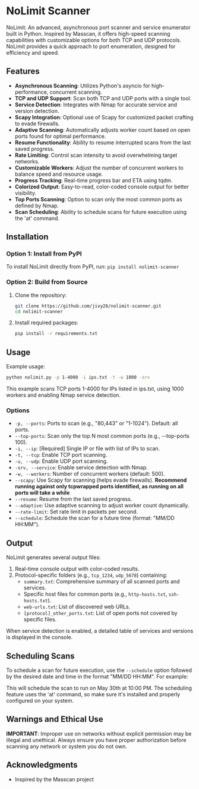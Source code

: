 # NoLimit Scanner

NoLimit: An advanced, asynchronous port scanner and service enumerator built in Python. Inspired by Masscan, it offers high-speed scanning capabilities with customizable options for both TCP and UDP protocols. NoLimit provides a quick approach to port enumeration, designed for efficiency and speed.

## Features

- **Asynchronous Scanning**: Utilizes Python's asyncio for high-performance, concurrent scanning.
- **TCP and UDP Support**: Scan both TCP and UDP ports with a single tool.
- **Service Detection**: Integrates with Nmap for accurate service and version detection.
- **Scapy Integration**: Optional use of Scapy for customized packet crafting to evade firewalls.
- **Adaptive Scanning**: Automatically adjusts worker count based on open ports found for optimal performance.
- **Resume Functionality**: Ability to resume interrupted scans from the last saved progress.
- **Rate Limiting**: Control scan intensity to avoid overwhelming target networks.
- **Customizable Workers**: Adjust the number of concurrent workers to balance speed and resource usage.
- **Progress Tracking**: Real-time progress bar and ETA using tqdm.
- **Colorized Output**: Easy-to-read, color-coded console output for better visibility.
- **Top Ports Scanning**: Option to scan only the most common ports as defined by Nmap.
- **Scan Scheduling**: Ability to schedule scans for future execution using the 'at' command.

## Installation

### Option 1: Install from PyPI

To install NoLimit directly from PyPI, run:
```pip install nolimit-scanner```


### Option 2: Build from Source

1. Clone the repository:
   ```bash
   git clone https://github.com/jivy26/nolimit-scanner.git
   cd nolimit-scanner
   ```

2. Install required packages:
   ```bash
   pip install -r requirements.txt
   ```

## Usage

Example usage:
```bash
python nolimit.py -p 1-4000 -i ips.txt -t -w 1000 -srv
```

This example scans TCP ports 1-4000 for IPs listed in ips.txt, using 1000 workers and enabling Nmap service detection.

### Options

- `-p, --ports`: Ports to scan (e.g., "80,443" or "1-1024"). Default: all ports.
- `--top-ports`: Scan only the top N most common ports (e.g., --top-ports 100).
- `-i, --ip`: [Required] Single IP or file with list of IPs to scan.
- `-t, --tcp`: Enable TCP port scanning.
- `-u, --udp`: Enable UDP port scanning.
- `-srv, --service`: Enable service detection with Nmap.
- `-w, --workers`: Number of concurrent workers (default: 500).
- `--scapy`: Use Scapy for scanning (helps evade firewalls). **Recommend running against only tcpwrapped ports identified, as running on all ports will take a while**
- `--resume`: Resume from the last saved progress.
- `--adaptive`: Use adaptive scanning to adjust worker count dynamically.
- `--rate-limit`: Set rate limit in packets per second.
- `--schedule`: Schedule the scan for a future time (format: "MM/DD HH:MM").

## Output

NoLimit generates several output files:

1. Real-time console output with color-coded results.
2. Protocol-specific folders (e.g., `tcp_1234`, `udp_5678`) containing:
   - `summary.txt`: Comprehensive summary of all scanned ports and services.
   - Specific host files for common ports (e.g., `http-hosts.txt`, `ssh-hosts.txt`).
   - `web-urls.txt`: List of discovered web URLs.
   - `[protocol]_other_ports.txt`: List of open ports not covered by specific files.

When service detection is enabled, a detailed table of services and versions is displayed in the console.

## Scheduling Scans

To schedule a scan for future execution, use the `--schedule` option followed by the desired date and time in the format "MM/DD HH:MM". For example:

This will schedule the scan to run on May 30th at 10:00 PM. The scheduling feature uses the 'at' command, so make sure it's installed and properly configured on your system.

## Warnings and Ethical Use

**IMPORTANT**: Improper use on networks without explicit permission may be illegal and unethical. Always ensure you have proper authorization before scanning any network or system you do not own.

## Acknowledgments

- Inspired by the Masscan project

